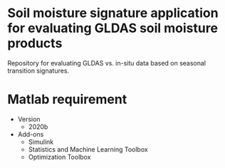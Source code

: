 # Soil moisture signature application for evaluating GLDAS soil moisture products
Repository for evaluating GLDAS vs. in-situ data based on seasonal transition signatures. 

# Matlab requirement
- Version
    - 2020b
- Add-ons 
    - Simulink
    - Statistics and Machine Learning Toolbox
    - Optimization Toolbox
